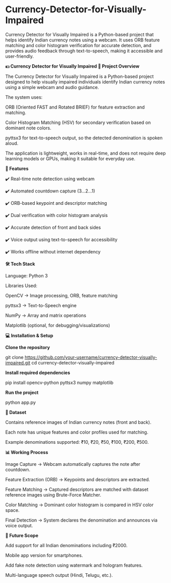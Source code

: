 # Currency-Detector-for-Visually-Impaired
Currency Detector for Visually Impaired is a Python-based project that helps identify Indian currency notes using a webcam. It uses ORB feature matching and color histogram verification for accurate detection, and provides audio feedback through text-to-speech, making it accessible and user-friendly.

**💵 Currency Detector for Visually Impaired
📌 Project Overview**

The Currency Detector for Visually Impaired is a Python-based project designed to help visually impaired individuals identify Indian currency notes using a simple webcam and audio guidance.

The system uses:

ORB (Oriented FAST and Rotated BRIEF) for feature extraction and matching.

Color Histogram Matching (HSV) for secondary verification based on dominant note colors.

pyttsx3 for text-to-speech output, so the detected denomination is spoken aloud.

The application is lightweight, works in real-time, and does not require deep learning models or GPUs, making it suitable for everyday use.

**🎯 Features**

✔️ Real-time note detection using webcam

✔️ Automated countdown capture (3…2…1)

✔️ ORB-based keypoint and descriptor matching

✔️ Dual verification with color histogram analysis

✔️ Accurate detection of front and back sides

✔️ Voice output using text-to-speech for accessibility

✔️ Works offline without internet dependency

**🛠️ Tech Stack**

Language: Python 3

Libraries Used:

OpenCV → Image processing, ORB, feature matching

pyttsx3 → Text-to-Speech engine

NumPy → Array and matrix operations

Matplotlib (optional, for debugging/visualizations)

**💻 Installation & Setup**

**Clone the repository**

git clone https://github.com/your-username/currency-detector-visually-impaired.git
cd currency-detector-visually-impaired


**Install required dependencies**

pip install opencv-python pyttsx3 numpy matplotlib


**Run the project**

python app.py

**📂 Dataset**

Contains reference images of Indian currency notes (front and back).

Each note has unique features and color profiles used for matching.

Example denominations supported: ₹10, ₹20, ₹50, ₹100, ₹200, ₹500.

**📊 Working Process**

Image Capture → Webcam automatically captures the note after countdown.

Feature Extraction (ORB) → Keypoints and descriptors are extracted.

Feature Matching → Captured descriptors are matched with dataset reference images using Brute-Force Matcher.

Color Matching → Dominant color histogram is compared in HSV color space.

Final Detection → System declares the denomination and announces via voice output.

**🔮 Future Scope**

Add support for all Indian denominations including ₹2000.

Mobile app version for smartphones.

Add fake note detection using watermark and hologram features.

Multi-language speech output (Hindi, Telugu, etc.).
